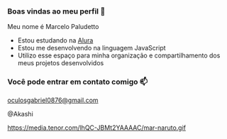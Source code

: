 ### Boas vindas ao meu perfil 💙

Meu nome é Marcelo Paludetto

- Estou estudando na [Alura](https://www.alura.com.br)
- Estou me desenvolvendo na linguagem JavaScript
- Utilizo esse espaço para minha organização e compartilhamento dos meus projetos desenvolvidos

### Você pode entrar em contato comigo 📫

oculosgabriel0876@gmail.com

@Akashi


https://media.tenor.com/lhQC-JBMt2YAAAAC/mar-naruto.gif
